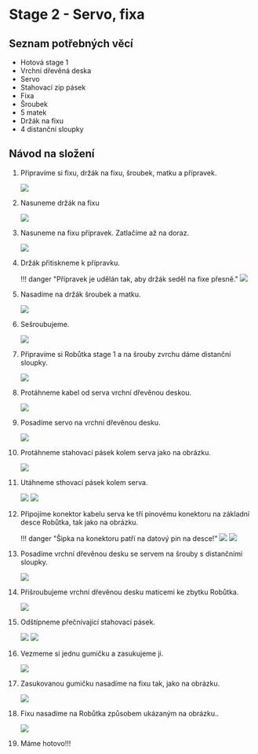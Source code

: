 # Stage 2 - Servo, fixa

## Seznam potřebných věcí

 - Hotová stage 1
 - Vrchní dřevěná deska
 - Servo
 - Stahovací zip pásek
 - Fixa
 - Šroubek
 - 5 matek
 - Držák na fixu
 - 4 distanční sloupky

## Návod na složení

1. Připravíme si fixu, držák na fixu, šroubek, matku a přípravek.

    ![](assets/IMG-pen1.jpg)

2. Nasuneme držák na fixu

    ![](assets/IMG-pen2.jpg)

3. Nasuneme na fixu přípravek. Zatlačíme až na doraz.

    ![](assets/IMG-pen4.jpg)

4. Držák přitiskneme k přípravku.

    !!! danger "Přípravek je udělán tak, aby držák seděl na fixe přesně."
    ![](assets/IMG-pen5.jpg)

5. Nasadíme na držák šroubek a matku.

    ![](assets/IMG-pen6.jpg)

6. Sešroubujeme.

    ![](assets/IMG-pen7.jpg)

7. Připravíme si Robůtka stage 1 a na šrouby zvrchu dáme distanční sloupky.

    ![](assets/IMG-pen8.jpg)

8. Protáhneme kabel od serva vrchní dřevěnou deskou.

    ![](assets/IMG-pen9.jpg)

9. Posadíme servo na vrchní dřevěnou desku.

    ![](assets/IMG-pen10.jpg)

10. Protáhneme stahovací pásek kolem serva jako na obrázku.

    ![](assets/IMG-pen11.jpg)

11. Utáhneme sthovací pásek kolem serva.

    ![](assets/IMG-pen12.jpg)
    ![](assets/IMG-pen13.jpg)

12. Připojíme konektor kabelu serva ke tří pinovému konektoru na základní desce Robůtka, tak jako na obrázku.

    !!! danger "Šipka na konektoru patří na datový pin na desce!"
    ![](assets/IMG-pen14.jpg)
    ![](assets/IMG-pen15.jpg)

13. Posadíme vrchní dřevěnou desku se servem na šrouby s distančními sloupky.

    ![](assets/IMG-pen16.jpg)

14. Přišroubujeme vrchní dřevěnou desku maticemi ke zbytku Robůtka.

    ![](assets/IMG-pen17.jpg)

15. Odštípneme přečnívající stahovací pásek.

    ![](assets/IMG-pen18.jpg)
    ![](assets/IMG-pen19.jpg)

16. Vezmeme si jednu gumičku a zasukujeme ji.

    ![](assets/IMG-pen20.jpg)

17. Zasukovanou gumičku nasadíme na fixu tak, jako na obrázku.

    ![](assets/IMG-pen21.jpg)

18. Fixu nasadíme na Robůtka způsobem ukázaným na obrázku..

    ![](assets/IMG-pen22.jpg)

19. Máme hotovo!!!
